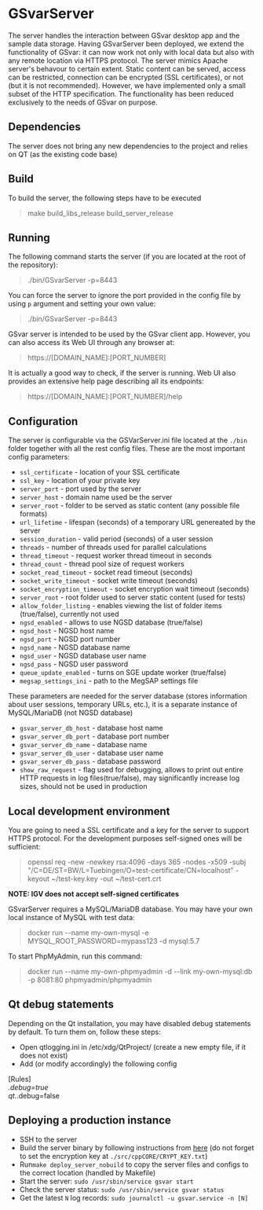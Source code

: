 # GSvarServer
The server handles the interaction between GSvar desktop app and the sample data storage. Having GSvarServer been deployed, we extend the functionality of GSvar: it can now work not only with local data but also with any remote location via HTTPS protocol. The server mimics Apache server's behavour to certain extent. Static content can be served, access can be restricted, connection can be encrypted (SSL certificates), or not (but it is not recommended). However, we have implemented only a small subset of the HTTP specification. The functionality has been reduced exclusively to the needs of GSvar on purpose.

## Dependencies
The server does not bring any new dependencies to the project and relies on QT (as the existing code base)

## Build
To build the server, the following steps have to be executed
> make build_libs_release
> build_server_release

## Running
The following command starts the server (if you are located at the root of the repository):
> ./bin/GSvarServer -p=8443

You can force the server to ignore the port provided in the config file by using `p` argument and setting your own value:
> ./bin/GSvarServer -p=8443

GSvar server is intended to be used by the GSvar client app. However, you can also access its Web UI through any browser at:
> https://[DOMAIN_NAME]:[PORT_NUMBER]

It is actually a good way to check, if the server is running. Web UI also provides an extensive help page describing all its endpoints:
> https://[DOMAIN_NAME]:[PORT_NUMBER]/help

## Configuration
The server is configurable via the GSVarServer.ini file located at the `./bin` folder together with all the rest config files.
These are the most important config parameters:
* `ssl_certificate` - location of your SSL certificate
* `ssl_key` - location of your private key
* `server_port` - port used by the server
* `server_host` - domain name used be the server
* `server_root` - folder to be served as static content (any possible file formats)
* `url_lifetime` - lifespan (seconds) of a temporary URL genereated by the server
* `session_duration` - valid period (seconds) of a user session
* `threads` - number of threads used for parallel calculations
* `thread_timeout` - request worker thread timeout in seconds
* `thread_count` - thread pool size of request workers
* `socket_read_timeout` - socket read timeout (seconds)
* `socket_write_timeout` - socket write timeout (seconds)
* `socket_encryption_timeout` - socket encryption wait timeout (seconds)
* `server_root` - root folder used to server static content (used for tests)
* `allow_folder_listing` - enables viewing the list of folder items (true/false), currently not used
* `ngsd_enabled` - allows to use NGSD database (true/false)
* `ngsd_host` - NGSD host name
* `ngsd_port` - NGSD port number
* `ngsd_name` - NGSD database name
* `ngsd_user` - NGSD database user name
* `ngsd_pass` - NGSD user password
* `queue_update_enabled` - turns on SGE update worker (true/false)
* `megsap_settings_ini` - path to the MegSAP settings file

These parameters are needed for the server database (stores information about user sessions, temporary URLs, etc.), it is a separate instance of MySQL/MariaDB (not NGSD database)
* `gsvar_server_db_host` - database host name
* `gsvar_server_db_port` - database port number
* `gsvar_server_db_name` - database name
* `gsvar_server_db_user` - database user name
* `gsvar_server_db_pass` - database password
* `show_raw_request` - flag used for debugging, allows to print out entire HTTP requests in log files(true/false), may significantly increase log sizes, should not be used in production

## Local development environment
You are going to need a SSL certificate and a key for the server to support HTTPS protocol. For the development purposes self-signed ones will be sufficient:
> openssl req -new -newkey rsa:4096 -days 365 -nodes -x509 -subj "/C=DE/ST=BW/L=Tuebingen/O=test-certificate/CN=localhost" -keyout ~/test-key.key -out ~/test-cert.crt

<strong>NOTE: IGV does not accept self-signed certificates</strong>

GSvarServer requires a MySQL/MariaDB database. You may have your own local instance of MySQL with test data:

> docker run --name my-own-mysql -e MYSQL_ROOT_PASSWORD=mypass123 -d mysql:5.7

To start PhpMyAdmin, run this command:

> docker run --name my-own-phpmyadmin -d --link my-own-mysql:db -p 8081:80 phpmyadmin/phpmyadmin


## Qt debug statements
Depending on the Qt installation, you may have disabled debug statements by default. To turn them on, follow these steps:
- Open qtlogging.ini in /etc/xdg/QtProject/ (create a new empty file, if it does not exist)
- Add (or modify accordingly) the following config

[Rules]  
*.debug=true  
qt.*.debug=false

## Deploying a production instance
* SSH to the server
* Build the server binary by following instructions from [here](https://github.com/imgag/ngs-bits/blob/master/doc/install_unix.md) (do not forget to set the encryption key at `./src/cppCORE/CRYPT_KEY.txt`)
* Run`make deploy_server_nobuild` to copy the server files and configs to the correct location (handled by Makefile)
* Start the server: `sudo /usr/sbin/service gsvar start`
* Check the server status: `sudo /usr/sbin/service gsvar status`
* Get the latest `N` log records: `sudo journalctl -u gsvar.service -n [N]`